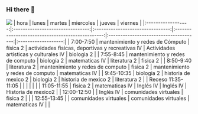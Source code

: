 ### Hi there 👋

<!--
**matthewzepeda/matthewzepeda** is a ✨ _special_ ✨ repository because its `README.md` (this file) appears on your GitHub profile.

Here are some ideas to get you started:

- 🔭 I’m currently working on ...
- 🌱 I’m currently learning ...
- 👯 I’m looking to collaborate on ...
- 🤔 I’m looking for help with ...
- 💬 Ask me about ...
- 📫 How to reach me: ...
- 😄 Pronouns: ...
- ⚡ Fun fact: .
-->
![](https://r67.cooltext.com/rendered/cooltext404725467672492.png)
|        hora        |               lunes              |              martes              |                     miercoles                    |                 jueves                 |       viernes       |
|:------------------:|:--------------------------------:|:--------------------------------:|:------------------------------------------------:|:--------------------------------------:|:-------------------:|
|      7:00-7:50     | mantenimiento y redes de Cómputo |             física 2             | actividades fisicas, deportivas y recreativas lV | Actividades artisticas y culturales lV |      biologia 2     |
|      7:55-8:45     | mantenimiento y redes de computo |            biología 2            |                  matematicas lV                  |              literatura 2              |       fisica 2      |
|      8:50-9:40     |           literatura 2           | mantenimiento y redes de computo |                     fisica 2                     |    mantenimiento y redes de computo    |    matematicas lV   |
|     9:45-10:35     |            biologia 2            |       historia de mexico 2       |                    biologia 2                    |          historia de mexico 2          |     literatura 2    |
| Receso 11:35-11:05 |                                  |                                  |                                                  |                                        |                     |
|     11:05-11:55    |             fisica 2             |          matematicas lV          |                     Inglés lV                    |                Inglés lV               | Historia de mexico2 |
|     12:00-12:50    |                                  |             Inglés lV            |               comunidades virtuales              |                fisica 2                |                     |
|     12:55-13:45    |                                  |       comunidades virtuales      |               comunidades virtuales              |             matematicas lV             |                     |
